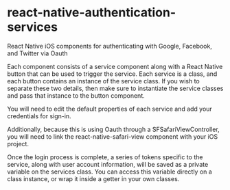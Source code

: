 # react-native-authentication-services
React Native iOS components for authenticating with Google, Facebook, and Twitter via Oauth

Each component consists of a service component along with a React Native button that can be used to trigger the service.  Each service is a class, and each button contains an instance of the service class.  If you wish to separate these two details, then make sure to instantiate the service classes and pass that instance to the button component.

You will need to edit the default properties of each service and add your credentials for sign-in.

Additionally, because this is using Oauth through a SFSafariViewController, you will need to link the react-native-safari-view component with your iOS project.

Once the login process is complete, a series of tokens specific to the service, along with user account information, will be saved as a private variable on the services class.  You can access this variable directly on a class instance, or wrap it inside a getter in your own classes.
